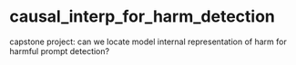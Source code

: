 # causal_interp_for_harm_detection
capstone project: can we locate model internal representation of harm for harmful prompt detection?
